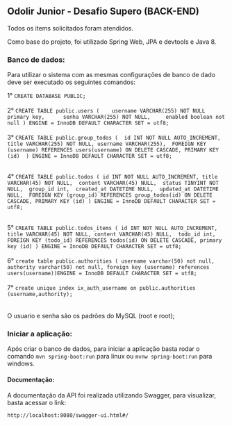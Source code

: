## Odolir Junior - Desafio Supero (BACK-END)

Todos os items solicitados foram atendidos.

Como base do projeto, foi utilizado Spring Web, JPA e devtools e Java 8.

### Banco de dados: 

Para utilizar o sistema com as mesmas configurações de banco de dado deve ser executado os seguintes comandos: <br/> 

1° ```CREATE DATABASE PUBLIC; ```<br/><br/>
2° ```CREATE TABLE public.users (	
	username VARCHAR(255) NOT NULL primary key, 	
	senha VARCHAR(255) NOT NULL, 	
	enabled boolean not null
) ENGINE = InnoDB DEFAULT CHARACTER SET = utf8;```<br/><br/>
3° ```CREATE TABLE public.group_todos ( 
    id INT NOT NULL AUTO_INCREMENT, title VARCHAR(255) NOT NULL,
    username VARCHAR(255), 
    FOREIGN KEY (username) REFERENCES users(username) ON DELETE CASCADE,
     PRIMARY KEY (id) 
     ) ENGINE = InnoDB DEFAULT CHARACTER SET = utf8;```<br/><br/>

4° ```CREATE TABLE public.todos (
	id INT NOT NULL AUTO_INCREMENT,
	title VARCHAR(45) NOT NULL, 
	content VARCHAR(45) NULL, 
	status TINYINT NOT NULL, 
	group_id int, 
	created_at DATETIME NULL, 
	updated_at DATETIME NULL, 
	FOREIGN KEY (group_id) REFERENCES group_todos(id)
	ON DELETE CASCADE,
	PRIMARY KEY (id)
) ENGINE = InnoDB DEFAULT CHARACTER SET = utf8;```<br/><br/>

5° ```CREATE TABLE public.todos_items (
 	id INT NOT NULL AUTO_INCREMENT,
	title VARCHAR(45) NOT NULL,
	content VARCHAR(45) NULL, 
	todo_id int, 
	FOREIGN KEY (todo_id) REFERENCES todos(id)
	ON DELETE CASCADE,
	primary key (id)
) ENGINE = InnoDB DEFAULT CHARACTER SET = utf8;```<br/><br/>
6° ``` create table public.authorities (
       username varchar(50) not null,
       authority varchar(50) not null,
       foreign key (username) references users(username))ENGINE = InnoDB DEFAULT CHARACTER SET = utf8; 
       ```<br/><br/>
7° ```create unique index ix_auth_username on public.authorities (username,authority);```<br/><br/>       
O usuario e senha são os padrões do MySQL (root e root); 

### Iniciar a aplicação:
Após criar o banco de dados, 
para iniciar a aplicação basta rodar o comando `mvn spring-boot:run` para 
linux ou `mvnw spring-boot:run` para windows.

#### Documentação: 

A documentação da API foi realizada utilizando Swagger, para visualizar, basta acessar o link: 

```
http://localhost:8080/swagger-ui.html#/
```